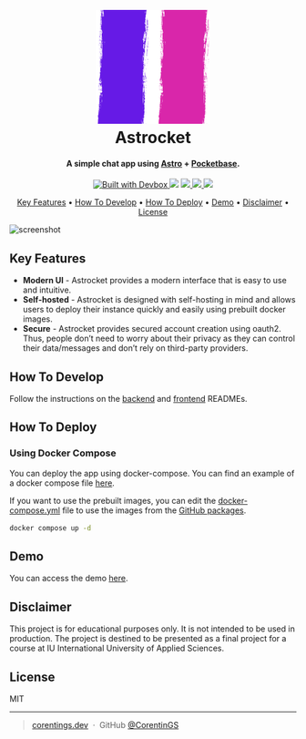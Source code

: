 <h1 align="center">
  <br>
  <a href="https://astrocket.corentings.dev"><img src="frontend/src/assets/img/logo.png" alt="Astrocket" width="200"></a>
  <br>
  Astrocket
  <br>
</h1>

<h4 align="center">A simple chat app using <a href="https://astro.build" target="_blank">
Astro</a> + <a href="https://pocketbase.io" target="_blank">Pocketbase</a>.</h4>

<p align="center">
<a href="https://jetpack.io/devbox/docs/contributor-quickstart/">
    <img
        src="https://jetpack.io/img/devbox/shield_moon.svg"
        alt="Built with Devbox"
    />
</a>
  <a href="https://github.com/corentings/astrocket/LICENSE"><img src="https://img.shields.io/github/license/corentings/astrocket?style=flat-square"></a>
  <a href="https://github.com/CorentinGS?tab=packages&repo_name=Astrocket">
      <img src="https://github.com/corentings/astrocket/actions/workflows/docker-publish.yml/badge.svg">
  </a>
  <a href="https://github.com/CorentinGS?tab=packages&repo_name=Astrocket">
      <img src="https://github.com/corentings/astrocket/actions/workflows/docker-publish-front.yml/badge.svg">
  </a>
<a href="https://app.fossa.com/projects/git%2Bgithub.com%2FCorentinGS%2FAstrocket?ref=badge_small" alt="FOSSA Status"><img src="https://app.fossa.com/api/projects/git%2Bgithub.com%2FCorentinGS%2FAstrocket.svg?type=small"/></a>

</p>

<p align="center">
  <a href="#key-features">Key Features</a> •
  <a href="#how-to-develop">How To Develop</a> •
  <a href="#How-to-deploy">How To Deploy</a> •
  <a href="#demo">Demo</a> •
  <a href="#disclaimer">Disclaimer</a> •
  <a href="#license">License</a>
</p>

![screenshot](documentation/assets/astrocket.gif)

## Key Features

* **Modern UI** - Astrocket provides a modern interface that is easy to use and intuitive.
* **Self-hosted** - Astrocket is designed with self-hosting in mind and allows users to deploy their instance quickly
  and easily using prebuilt docker images.
* **Secure** - Astrocket provides secured account creation using oauth2. Thus, people don’t need to worry about their
  privacy as they can control their data/messages and don’t rely on third-party providers.

## How To Develop

Follow the instructions on the [backend](backend/README.md) and [frontend](frontend/README.md) READMEs.

## How To Deploy

### Using Docker Compose

You can deploy the app using docker-compose. You can find an example of a docker compose
file [here](docker-compose.yml).

If you want to use the prebuilt images, you can edit the [docker-compose.yml](docker-compose.yml) file to use the images
from
the [GitHub packages](https://github.com/CorentinGS?tab=packages&repo_name=Astrocket).

```bash
docker compose up -d
```

## Demo

You can access the demo [here](https://astrocket.corentings.dev).

## Disclaimer

This project is for educational purposes only. It is not intended to be used in production. The project is destined to
be presented as a final project for a course at IU International University of Applied Sciences.

## License

MIT

---

> [corentings.dev](https://corentings.dev) &nbsp;&middot;&nbsp;
> GitHub [@CorentinGS](https://github.com/corentings) 

